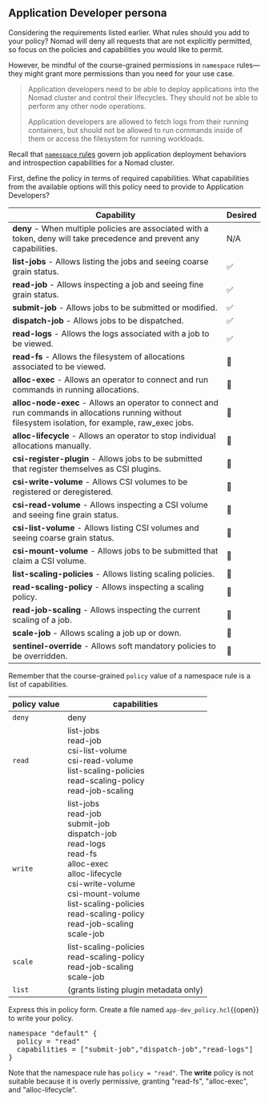 ## Application Developer persona

Considering the requirements listed earlier. What rules should you add to your
policy? Nomad will deny all requests that are not explicitly permitted, so focus
on the policies and capabilities you would like to permit.

However, be mindful of the course-grained permissions in `namespace` rules—they
might grant more permissions than you need for your use case.

> Application developers need to be able to deploy applications into the
Nomad cluster and control their lifecycles. They should not be able to perform any
other node operations.
>
> Application developers are allowed to fetch logs from their running containers,
but should not be allowed to run commands inside of them or access the filesystem for running workloads.

Recall that [`namespace` rules] govern job application deployment behaviors
and introspection capabilities for a Nomad cluster.

First, define the policy in terms of required capabilities. What capabilities
from the available options will this policy need to provide to Application
Developers?

| Capability | Desired |
| --- |   ---   |
| **deny** - When multiple policies are associated with a token, deny will take precedence and prevent any capabilities. | N/A |
| **list-jobs** - Allows listing the jobs and seeing coarse grain status. | ✅ |
| **read-job** - Allows inspecting a job and seeing fine grain status. | ✅ |
| **submit-job** - Allows jobs to be submitted or modified. | ✅ |
| **dispatch-job** - Allows jobs to be dispatched. | ✅ |
| **read-logs** - Allows the logs associated with a job to be viewed. | ✅ |
| **read-fs** - Allows the filesystem of allocations associated to be viewed. | 🚫 |
| **alloc-exec** - Allows an operator to connect and run commands in running allocations. | 🚫 |
| **alloc-node-exec** - Allows an operator to connect and run commands in allocations running without filesystem isolation, for example, raw_exec jobs. | 🚫 |
| **alloc-lifecycle** - Allows an operator to stop individual allocations manually. | 🚫 |
| **csi-register-plugin** - Allows jobs to be submitted that register themselves as CSI plugins. | 🚫 |
| **csi-write-volume** - Allows CSI volumes to be registered or deregistered. | 🚫 |
| **csi-read-volume** - Allows inspecting a CSI volume and seeing fine grain status. | 🚫 |
| **csi-list-volume** - Allows listing CSI volumes and seeing coarse grain status. | 🚫 |
| **csi-mount-volume** - Allows jobs to be submitted that claim a CSI volume. | 🚫 |
| **list-scaling-policies** - Allows listing scaling policies. | 🚫 |
| **read-scaling-policy** - Allows inspecting a scaling policy. | 🚫 |
| **read-job-scaling** - Allows inspecting the current scaling of a job. | 🚫 |
| **scale-job** - Allows scaling a job up or down. | 🚫 |
| **sentinel-override** - Allows soft mandatory policies to be overridden. | 🚫 |

Remember that the course-grained `policy` value of a namespace rule is a list of
capabilities.

<!-- markdownlint-disable no-inline-html -->
| policy value | capabilities |
| --- | --- |
| `deny` | deny |
| `read` | list-jobs<br />read-job<br />csi-list-volume<br />csi-read-volume<br />list-scaling-policies<br />read-scaling-policy<br />read-job-scaling |
| `write` | list-jobs<br />read-job<br />submit-job<br />dispatch-job<br />read-logs<br />read-fs<br />alloc-exec<br />alloc-lifecycle<br />csi-write-volume<br />csi-mount-volume<br />list-scaling-policies<br />read-scaling-policy<br />read-job-scaling<br />scale-job |
| `scale` | list-scaling-policies<br />read-scaling-policy<br />read-job-scaling<br />scale-job|
| `list` | (grants listing plugin metadata only) |
<!-- markdownlint-restore -->

Express this in policy form. Create a file named `app-dev_policy.hcl`{{open}} to write
your policy.

<pre class="file" data-filename="app-dev_policy.hcl" data-target="replace">
namespace "default" {
  policy = "read"
  capabilities = ["submit-job","dispatch-job","read-logs"]
}
</pre>

Note that the namespace rule has `policy = "read"`. The **write** policy is not
suitable because it is overly permissive, granting "read-fs", "alloc-exec", and
"alloc-lifecycle".

[`namespace` rules]: https://learn.hashicorp.com/nomad/acls/policies#namespace-rules
